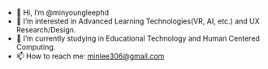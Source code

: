 - 👋 Hi, I’m @minyoungleephd
- 👀 I’m interested in Advanced Learning Technologies(VR, AI, etc.) and UX Research/Design.
- 🌱 I’m currently studying in Educational Technology and Human Centered Computing.
- 📫 How to reach me: minlee306@gmail.com

<!---
minyoungleephd/minyoungleephd is a ✨ special ✨ repository because its `README.md` (this file) appears on your GitHub profile.
You can click the Preview link to take a look at your changes.
--->
